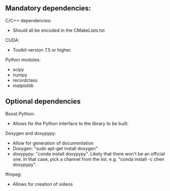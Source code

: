 Mandatory dependencies:
-----------------------
C/C++ dependencies:
- Should all be encoded in the CMakeLists.txt

CUDA:
- Toolkit version 7.5 or higher.

Python modules:
- scipy
- numpy
- recordclass
- matplotlib

Optional dependencies
---------------------

Boost.Python:
- Allows for the Python interface to the library to be built.

Doxygen and doxypypy:
- Allow for generation of documentation
- Doxygen: "sudo apt-get install doxygen"
- doxypypy: "conda install doxypypy". Likely that there won't be an official one. In that case, pick a channel from the list. e.g. "conda install -c chen doxypypy".

ffmpeg:
- Allows for creation of videos

